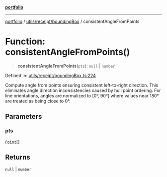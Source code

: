 [**portfolio**](../../../../README.md)

***

[portfolio](../../../../modules.md) / [utils/receipt/boundingBox](../README.md) / consistentAngleFromPoints

# Function: consistentAngleFromPoints()

> **consistentAngleFromPoints**(`pts`): `null` \| `number`

Defined in: [utils/receipt/boundingBox.ts:224](https://github.com/tnorlund/Portfolio/blob/3c47e283873cd7e5d77b9e9bcefffb24be442a89/portfolio/utils/receipt/boundingBox.ts#L224)

Compute angle from points ensuring consistent left-to-right direction.
This eliminates angle direction inconsistencies caused by hull point ordering.
For line orientations, angles are normalized to [0°, 90°] where values near 180°
are treated as being close to 0°.

## Parameters

### pts

[`Point`](../../../../types/api/interfaces/Point.md)[]

## Returns

`null` \| `number`
